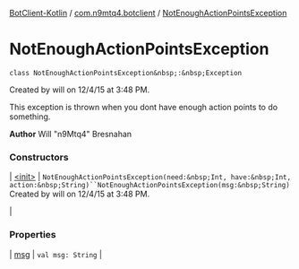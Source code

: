 [BotClient-Kotlin](../../index.md) / [com.n9mtq4.botclient](../index.md) / [NotEnoughActionPointsException](.)


# NotEnoughActionPointsException

`class NotEnoughActionPointsException&nbsp;:&nbsp;Exception`

Created by will on 12/4/15 at 3:48 PM.


This exception is thrown when you dont have enough action points to
do something.



**Author**
Will "n9Mtq4" Bresnahan



### Constructors


| [&lt;init&gt;](-init-.md) | `NotEnoughActionPointsException(need:&nbsp;Int, have:&nbsp;Int, action:&nbsp;String)``NotEnoughActionPointsException(msg:&nbsp;String)`
Created by will on 12/4/15 at 3:48 PM.

 |


### Properties


| [msg](msg.md) | `val msg: String` |

